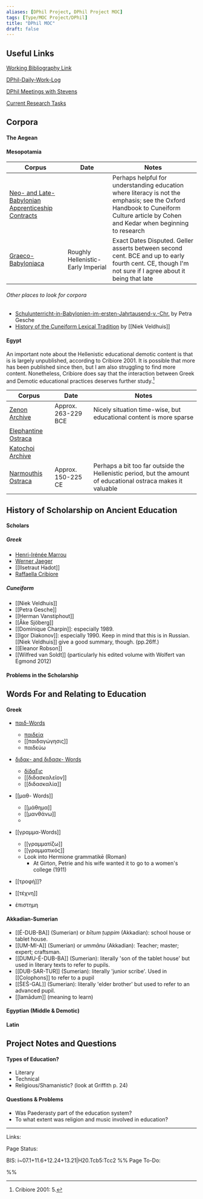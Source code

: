 ```yaml
---
aliases: [DPhil Project, DPhil Project MOC]
tags: [Type/MOC Project/DPhil]
title: "DPhil MOC" 
draft: false
---
```



## Useful Links

[Working Bibliography Link](https://1drv.ms/w/s!AtFZ4ElDbRkTijFTEK2TMet9-JhG)

[DPhil-Daily-Work-Log](DPhil-Daily-Work-Log.md)

[DPhil Meetings with Stevens](DPhil-Meetings-With-Stevens.md)

[Current Research Tasks](Current-Research-Tasks.md)
## Corpora
#### The Aegean

#### Mesopotamia

| Corpus                                                                                                    | Date                                                                                                                                                                       | Notes                                                                                                         |
| --------------------------------------------------------------------------------------------------------- | -------------------------------------------------------------------------------------------------------------------------------------------------------------------------- | ------------------------------------------------------------------------------------------------------------- | 
| [Neo- and Late- Babylonian Apprenticeship Contracts](Neo-and-Late-Babylonian-Apprenticeship-Contracts.md) |                                                                                                                                                                            | Perhaps helpful for understanding education where literacy is not the emphasis; see the Oxford Handbook to Cuneiform Culture article by Cohen and Kedar when beginning to research                              |
| [Graeco-Babyloniaca](Graeco-Babyloniaca.md)                                                               | Roughly Hellenistic-Early Imperial  |Exact Dates Disputed. Geller asserts between second cent. BCE and up to early fourth cent. CE, though I'm not sure if I agree about it being that late                                                                                                               |

###### Other places to look for corpora
- [Schulunterricht-in-Babylonien-im-ersten-Jahrtausend-v.-Chr.](Schulunterricht-in-Babylonien-im-ersten-Jahrtausend-v.-Chr..md) by Petra Gesche
- [History of the Cuneiform Lexical Tradition](History-of-the-Cuneiform-Lexical-Tradition.md) by [[Niek Veldhuis]]


#### Egypt
An important note about the Hellenistic educational demotic content is that is is largely unpublished, according to Cribiore 2001. It is possible that more has been published since then, but I am also struggling to find more content. Nonetheless, Cribiore does say that the interaction between Greek and Demotic educational practices deserves further study.[^1]

| Corpus                                        | Date                | Notes                                                              |
| --------------------------------------------- | ------------------- | ------------------------------------------------------------------ |
| [Zenon Archive](Zenon-Archive.md)             | Approx. 263-229 BCE | Nicely situation time-wise, but educational content is more sparse |
| [Elephantine Ostraca](Elephantine-Ostraca.md) |                     |                                                                    |
| [Katochoi Archive](Katochoi-Archive.md)        |                     |                                                                    |
| [Narmouthis Ostraca](Narmouthis-Ostraca.md) | Approx. 150-225 CE  | Perhaps a bit too far outside the Hellenistic period, but the amount of educational ostraca makes it valuable |                                              |                     |                                                                    |

## History of Scholarship on Ancient Education
#### Scholars
##### Greek
- [Henri-Irénée Marrou](Henri-Irénée-Marrou.md)
- [Werner Jaeger](Werner-Jaeger.md)
- [[Ilsetraut Hadot]]
- [Raffaella Cribiore](Raffaella-Cribiore.md)

##### Cuneiform
- [[Niek Veldhuis]]
- [[Petra Gesche]]
- [[Herman Vanstiphout]]
- [[Åke Sjöberg]]
- [[Dominique Charpin]]: especially 1989.
- [[Igor Diakonov]]: especially 1990. Keep in mind that this is in Russian. [[Niek Veldhuis]] give a good summary, though. (pp.26ff.)
- [[Eleanor Robson]]
- [[Wilfred van Soldt]] (particularly his edited volume with Wolfert van Egmond 2012)
#### Problems in the Scholarship

## Words For and Relating to Education
#### Greek
- [παιδ-Words](παιδ-Words.md)
	- [παιδεία](παιδεία.md)
	- [[παιδαγώγησις]]
	- παιδεύω

- [διδακ- and διδασκ- Words](διδακ-and-διδασκ-Words.md)
	- [δίδαξις](δίδαξις.md)
	- [[διδασκαλεῖον]]
	- [[διδασκαλία]]

- [[μαθ- Words]]
	- [[μάθημα]]
	- [[μανθάνω]]
	- 

- [[γραμμα-Words]]
	- [[γραμματίζω]]
	- [[γραμματικός]]
	- Look into Hermione grammatikē (Roman)
		- At Girton, Petrie and his wife wanted it to go to a women's college (1911)

- [[τροφή]]?
- [[τέχνη]]
- ἐπιστημη

#### Akkadian-Sumerian
- [[É-DUB-BA]] (Sumerian) or *bītum ṭuppim* (Akkadian): school house or tablet house.
- [[UM-MI-A]] (Sumerian) or *ummānu* (Akkadian): Teacher; master; expert; craftsman.
- [[DUMU-É-DUB-BA]] (Sumerian): literally 'son of the tablet house' but used in literary texts to refer to pupils.
- [[DUB-SAR-TUR]] (Sumerian): literally 'junior scribe'. Used in [[Colophons]] to refer to a pupil
- [[ŠEŠ-GAL]] (Sumerian): literally 'elder brother' but used to refer to an advanced pupil.
- [[lamādum]] (meaning to learn)

#### Egyptian (Middle & Demotic)

#### Latin

## Project Notes and Questions
#### Types of Education?
- Literary
- Technical
- Religious/Shamanistic? (look at Griffith p. 24)

#### Questions & Problems
- Was Paederasty part of the education system?
- To what extent was religion and music involved in education?

--- 
Links: 

Page Status: 

BIS: i~07.1+11.6+12.24+13.21|H20.Tcb5:Tcc2
%%
Page To-Do:

%%

[^1]: Cribiore 2001: 5.
